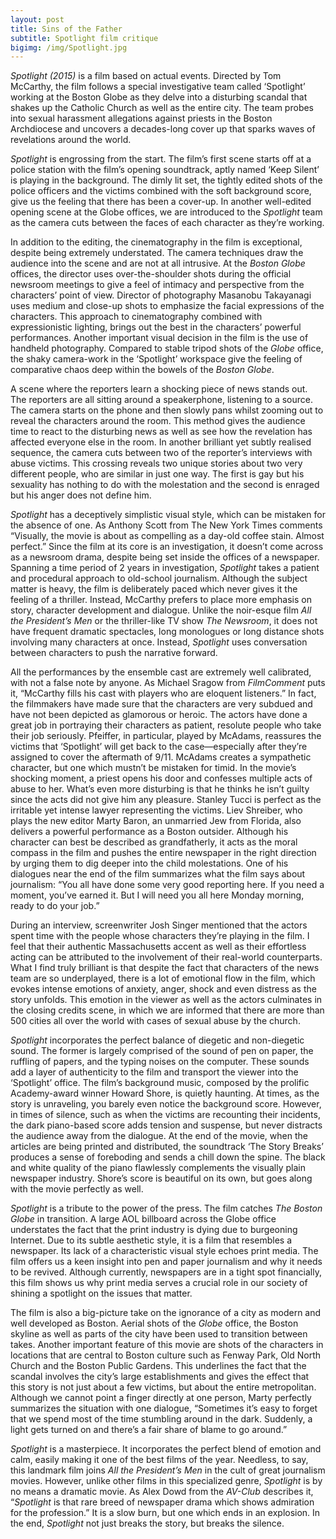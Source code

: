 ```yaml
---
layout: post
title: Sins of the Father
subtitle: Spotlight film critique
bigimg: /img/Spotlight.jpg
---
```


*Spotlight (2015)* is a film based on actual events. Directed by Tom McCarthy, the film follows a special investigative team called ‘Spotlight’ working at the Boston Globe as they delve into a disturbing scandal that shakes up the Catholic Church as well as the entire city. The team probes into sexual harassment allegations against priests in the Boston Archdiocese and uncovers a decades-long cover up that sparks waves of revelations around the world.

*Spotlight* is engrossing from the start. The film’s first scene starts off at a police station with the film’s opening soundtrack, aptly named ‘Keep Silent’ is playing in the background. The dimly lit set, the tightly edited shots of the police officers and the victims combined with the soft background score, give us the feeling that there has been a cover-up. In another well-edited opening scene at the Globe offices, we are introduced to the *Spotlight* team as the camera cuts between the faces of each character as they’re working.

In addition to the editing, the cinematography in the film is exceptional, despite being extremely understated. The camera techniques draw the audience into the scene and are not at all intrusive. At the *Boston Globe* offices, the director uses over-the-shoulder shots during the official newsroom meetings to give a feel of intimacy and perspective from the characters’ point of view. Director of photography Masanobu Takayanagi uses medium and close-up shots to emphasize the facial expressions of the characters. This approach to cinematography combined with expressionistic lighting, brings out the best in the characters’ powerful performances. Another important visual decision in the film is the use of handheld photography. Compared to stable tripod shots of the *Globe* office, the shaky camera-work in the ‘Spotlight’ workspace give the feeling of comparative chaos deep within the bowels of the *Boston Globe*.

A scene where the reporters learn a shocking piece of news stands out. The reporters are all sitting around a speakerphone, listening to a source. The camera starts on the phone and then slowly pans whilst zooming out to reveal the characters around the room. This method gives the audience time to react to the disturbing news as well as see how the revelation has affected everyone else in the room. In another brilliant yet subtly realised sequence, the camera cuts between two of the reporter’s interviews with abuse victims. This crossing reveals two unique stories about two very different people, who are similar in just one way. The first is gay but his sexuality has nothing to do with the molestation and the second is enraged but his anger does not define him.

*Spotlight* has a deceptively simplistic visual style, which can be mistaken for the absence of one. As Anthony Scott from The New York Times comments “Visually, the movie is about as compelling as a day-old coffee stain. Almost perfect.” Since the film at its core is an investigation, it doesn’t come across as a newsroom drama, despite being set inside the offices of a newspaper. Spanning a time period of 2 years in investigation, *Spotlight* takes a patient and procedural approach to old-school journalism. Although the subject matter is heavy, the film is deliberately paced which never gives it the feeling of a thriller. Instead, McCarthy prefers to place more emphasis on story, character development and dialogue. Unlike the noir-esque film *All the President’s Men* or the thriller-like TV show *The Newsroom*, it does not have frequent dramatic spectacles, long monologues or long distance shots involving many characters at once. Instead, *Spotlight* uses conversation between characters to push the narrative forward.

All the performances by the ensemble cast are extremely well calibrated, with not a false note by anyone. As Michael Sragow from *FilmComment* puts it, “McCarthy fills his cast with players who are eloquent listeners.” In fact, the filmmakers have made sure that the characters are very subdued and have not been depicted as glamorous or heroic. The actors have done a great job in portraying their characters as patient, resolute people who take their job seriously. Pfeiffer, in particular, played by McAdams, reassures the victims that ‘Spotlight’ will get back to the case—especially after they’re assigned to cover the aftermath of 9/11. McAdams creates a sympathetic character, but one which mustn’t be mistaken for timid. In the movie’s shocking moment, a priest opens his door and confesses multiple acts of abuse to her. What’s even more disturbing is that he thinks he isn’t guilty since the acts did not give him any pleasure. Stanley Tucci is perfect as the irritable yet intense lawyer representing the victims. Liev Shreiber, who plays the new editor Marty Baron, an unmarried Jew from Florida, also delivers a powerful performance as a Boston outsider. Although his character can best be described as grandfatherly, it acts as the moral compass in the film and pushes the entire newspaper in the right direction by urging them to dig deeper into the child molestations. One of his dialogues near the end of the film summarizes what the film says about journalism: “You all have done some very good reporting here. If you need a moment, you’ve earned it. But I will need you all here Monday morning, ready to do your job.”

During an interview, screenwriter Josh Singer mentioned that the actors spent time with the people whose characters they’re playing in the film. I feel that their authentic Massachusetts accent as well as their effortless acting can be attributed to the involvement of their real-world counterparts. What I find truly brilliant is that despite the fact that characters of the news team are so underplayed, there is a lot of emotional flow in the film, which evokes intense emotions of anxiety, anger, shock and even distress as the story unfolds. This emotion in the viewer as well as the actors culminates in the closing credits scene, in which we are informed that there are more than 500 cities all over the world with cases of sexual abuse by the church.

*Spotlight* incorporates the perfect balance of diegetic and non-diegetic sound. The former is largely comprised of the sound of pen on paper, the ruffling of papers, and the typing noises on the computer. These sounds add a layer of authenticity to the film and transport the viewer into the ‘Spotlight’ office. The film’s background music, composed by the prolific Academy-award winner Howard Shore, is quietly haunting. At times, as the story is unraveling, you barely even notice the background score. However, in times of silence, such as when the victims are recounting their incidents, the dark piano-based score adds tension and suspense, but never distracts the audience away from the dialogue. At the end of the movie, when the articles are being printed and distributed, the soundtrack ‘The Story Breaks’ produces a sense of foreboding and sends a chill down the spine. The black and white quality of the piano flawlessly complements the visually plain newspaper industry. Shore’s score is beautiful on its own, but goes along with the movie perfectly as well. 

*Spotlight* is a tribute to the power of the press. The film catches *The Boston Globe* in transition. A large AOL billboard across the Globe office understates the fact that the print industry is dying due to burgeoning Internet. Due to its subtle aesthetic style, it is a film that resembles a newspaper. Its lack of a characteristic visual style echoes print media. The film offers us a keen insight into pen and paper journalism and why it needs to be revived. Although currently, newspapers are in a tight spot financially, this film shows us why print media serves a crucial role in our society of shining a spotlight on the issues that matter.

The film is also a big-picture take on the ignorance of a city as modern and well developed as Boston. Aerial shots of the *Globe* office, the Boston skyline as well as parts of the city have been used to transition between takes. Another important feature of this movie are shots of the characters in locations that are central to Boston culture such as Fenway Park, Old North Church and the Boston Public Gardens. This underlines the fact that the scandal involves the city’s large establishments and gives the effect that this story is not just about a few victims, but about the entire metropolitan. Although we cannot point a finger directly at one person, Marty perfectly summarizes the situation with one dialogue, “Sometimes it’s easy to forget that we spend most of the time stumbling around in the dark. Suddenly, a light gets turned on and there’s a fair share of blame to go around.”

*Spotlight* is a masterpiece. It incorporates the perfect blend of emotion and calm, easily making it one of the best films of the year. Needless, to say, this landmark film joins *All the President’s Men* in the cult of great journalism movies. However, unlike other films in this specialized genre, *Spotlight* is by no means a dramatic movie. As Alex Dowd from the *AV-Club* describes it, “*Spotlight* is that rare breed of newspaper drama which shows admiration for the profession.” It is a slow burn, but one which ends in an explosion. In the end, *Spotlight* not just breaks the story, but breaks the silence.